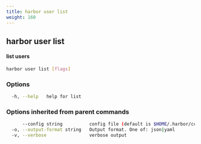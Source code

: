 ```yaml
---
title: harbor user list
weight: 160
---
```

## harbor user list

#### list users

```sh
harbor user list [flags]
```

### Options

```sh
  -h, --help   help for list
```

### Options inherited from parent commands

```sh
      --config string          config file (default is $HOME/.harbor/config.yaml) (default "/home/user/.harbor/config.yaml")
  -o, --output-format string   Output format. One of: json|yaml
  -v, --verbose                verbose output
```


